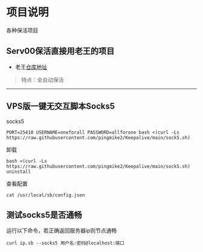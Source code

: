 # 项目说明
各种保活项目

## Serv00保活直接用老王的项目
- 老王[仓库地址](https://github.com/eooce/Sing-box)  
> 特点：全自动保活

----

## VPS版一键无交互脚本Socks5
socks5
```
PORT=25410 USERNAME=oneforall PASSWORD=allforone bash <(curl -Ls https://raw.githubusercontent.com/pingmike2/Keepalive/main/sock5.sh)
```

卸载
```
bash <(curl -Ls https://raw.githubusercontent.com/pingmike2/Keepalive/main/sock5.sh) uninstall
```
查看配置
```
cat /usr/local/sb/config.json
```
## 测试socks5是否通畅
运行以下命令，若正确返回服务器ip则节点通畅
```
curl ip.sb --socks5 用户名:密码@localhost:端口
```
